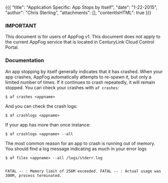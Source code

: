 {{{
  "title": "Application Specific: App Stops by Itself",
  "date": "1-22-2015",
  "author": "Chris Sterling",
  "attachments": [],
  "contentIsHTML": true
}}}

### IMPORTANT

This document is for users of AppFog v1. This document does not apply to the current AppFog service that is located in CenturyLink Cloud Control Portal.

### Documentation


<p>An app stopping by itself generally indicates that it has crashed. When your app crashes, AppFog automatically attempts to re-spawn it, but only a limited number of times. If it continues to crash repeatedly, it will remain stopped. You can check your crashes with <code>af crashes</code>:</p>
<pre><code>$ af crashes &lt;appname&gt;
</code></pre>
<p>And you can check the crash logs:</p>
<pre><code>$ af crashlogs &lt;appname&gt;
</code></pre>
<p>If your app has more than once instance:</p>
<pre><code>$ af crashlogs &lt;appname&gt; --all
</code></pre>
<p>The most common reason for an app to crash is running out of memory. You should find a log message indicating as much in your error logs</p>
<pre><code>$ af files &lt;appname&gt; --all /logs/stderr.log

FATAL -- : Memory limit of 256M exceeded.
FATAL -- : Actual usage was 300M, process terminated.
</code></pre>
